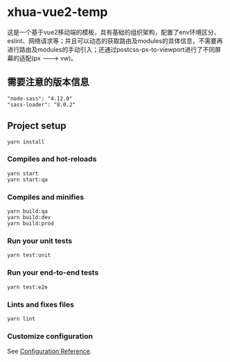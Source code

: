 # xhua-vue2-temp

这是一个基于vue2移动端的模板，具有基础的组织架构，配置了env环境区分、eslint、网络请求等；并且可以动态的获取路由及modules的具体信息，不需要再进行路由及modules的手动引入；还通过postcss-px-to-viewport进行了不同屏幕的适配(px ---> vw)。

## 需要注意的版本信息

```
"node-sass": "4.12.0" 
"sass-loader": "8.0.2"
```

## Project setup
```
yarn install
```

### Compiles and hot-reloads
```
yarn start
yarn start:qa
```

### Compiles and minifies
```
yarn build:qa
yarn build:dev
yarn build:prod
```

### Run your unit tests
```
yarn test:unit
```

### Run your end-to-end tests
```
yarn test:e2e
```

### Lints and fixes files
```
yarn lint
```

### Customize configuration
See [Configuration Reference](https://cli.vuejs.org/config/).
